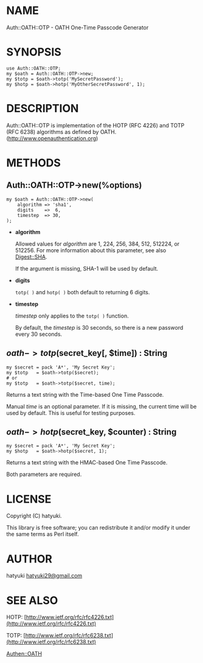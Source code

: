 
# NAME

Auth::OATH::OTP - OATH One-Time Passcode Generator

# SYNOPSIS

    use Auth::OATH::OTP;
    my $oath = Auth::OATH::OTP->new;
    my $totp = $oath->totp('MySecretPassword');
    my $hotp = $oath->hotp('MyOtherSecretPassword', 1);

# DESCRIPTION

Auth::OATH::OTP is implementation of the HOTP (RFC 4226) and TOTP (RFC 6238)
algorithms as defined by OATH. (http://www.openauthentication.org)

# METHODS

## __Auth::OATH::OTP->new(%options)__

    my $oath = Auth::OATH::OTP->new(
        algorithm => 'sha1',
        digits    =>  6,
        timestep  => 30,
    );

- __algorithm__

    Allowed values for _algorithm_ are 1, 224, 256, 384, 512, 512224, or 512256.
    For more information about this parameter, see also [Digest::SHA](http://search.cpan.org/perldoc?Digest::SHA).

    If the argument is missing, SHA-1 will be used by default.

- __digits__

    `totp( )` and `hotp( )` both default to returning 6 digits.

- __timestep__

    _timestep_ only applies to the `totp( )` function.

    By default, the _timestep_ is 30 seconds, so there is a new password every 30 seconds.

## __$oath->totp($secret\_key\[, $time\]) : String__

    my $secret = pack 'A*', 'My Secret Key';
    my $totp   = $oath->totp($secret);
    # or
    my $totp   = $oath->totp($secret, time);

Returns a text string with the Time-based One Time Passcode.

Manual _time_ is an optional parameter.
If it is missing, the current time will be used by default.
This is useful for testing purposes.

## __$oath->hotp($secret\_key, $counter) : String__

    my $secret = pack 'A*', 'My Secret Key';
    my $hotp   = $oath->hotp($secret, 1);

Returns a text string with the HMAC-based One Time Passcode.

Both parameters are required.

# LICENSE

Copyright (C) hatyuki.

This library is free software; you can redistribute it and/or modify
it under the same terms as Perl itself.

# AUTHOR

hatyuki <hatyuki29@gmail.com>

# SEE ALSO

HOTP: [http://www.ietf.org/rfc/rfc4226.txt](http://www.ietf.org/rfc/rfc4226.txt)

TOTP: [http://www.ietf.org/rfc/rfc6238.txt](http://www.ietf.org/rfc/rfc6238.txt)

[Authen::OATH](http://search.cpan.org/perldoc?Authen::OATH)
